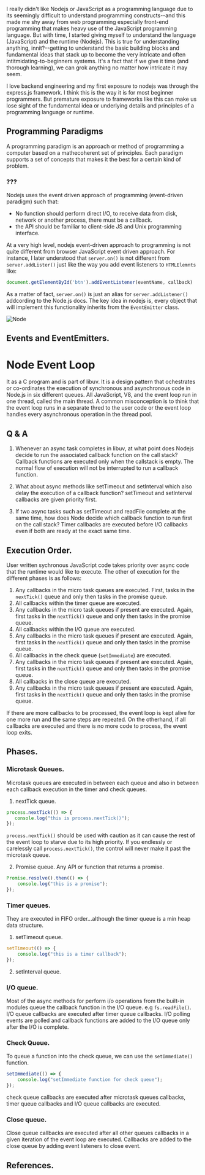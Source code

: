 I really didn't like Nodejs or JavaScript as a programming language due to its seemingly difficult to understand programming constructs--and this
made me shy away from web programming especially front-end programming that makes heavy use of the JavaScript programming language. But with time,
I started giving myself to understand the language (JavaScript) and the runtime (Nodejs). This is true for understanding anything, innit?--getting to 
understand the basic building blocks and fundamental ideas that stack up to become the very intricate and often intitmidating-to-beginners systems.
It's a fact that if we give it time (and thorough learning), we can grok anything no matter how intricate it may seem.

I love backend engineering and my first exposure to nodejs was through the express.js framework. I think this is the way it is for most beginner programmers. But premature exposure to frameworks like this can make us lose sight of the fundamental idea or underlying details and principles of a programming language or runtime.

## Programming Paradigms

A programming paradigm is an approach or method of programming a computer based on a mathecoherent set of principles. Each paradigm supports a set of concepts that makes it the best for a certain kind of problem.
### ???

Nodejs uses the event driven approach of programming (event-driven paradigm) such that:

- No function should perform direct I/O, to receive data from disk, network or another process, there must be a callback.
- the API should be familiar to client-side JS and Unix programming interface. 

At a very high level, nodejs event-driven approach to programming is not quite different from browser JavaScript event driven approach. For instance, I later understood that
```server.on()``` is not different from ```server.addLister()``` just like the way you add event listeners to 
`HTMLElemnts` like:
```js
document.getElementById('btn').addEventListener(eventName, callback)
```
As a matter of fact, ```server.on()``` is just an alias for ```server.addListener()``` addcording to the Node.js docs. The key idea in nodejs is, every object that will implement this functionality inherits from the `EventEmitter` class.

![Node](https://jimroxodezi.github.io/_posts/_assests/first.excalidraw.png)

## Events and EventEmitters.

# Node Event Loop
It as a C program and is part of libuv. It is a design pattern that ochestrates or co-ordinates the execution of synchronous and asynchronous code in Node.js in six different queues. All JavaScript, V8, and the event loop run in one thread, called the main thread.  A common misconception is to think that
the event loop runs in a separate thred to the user code or the event loop handles every asynchronous operation in the thread pool.

## Q & A
1. Whenever an async task completes in libuv, at what point does Nodejs decide to run the associated callback function on the call stack? Callback functions are executed only when the callstack is empty. The normal flow of execution will not be interrupted to run a callback function.

2. What about async methods like setTimeout and setInterval which also delay the execution of a callback function? setTimeout and setInterval callbacks are given priority first.

3. If two async tasks such as setTimeout and readFile complete at the same time, how does Node decide which callback function to run first on the call stack? Timer callbacks are executed before I/O callbacks even if both are ready at the exact same time.

## Execution Order.
User written sychronous JavaScript code takes priority over async code that the runtime would like to execute. The other of execution for the different phases is as follows:

1. Any callbacks in the micro task queues are executed. First, tasks in the ```nextTick()``` queue and only then tasks in the promise queue.
2. All callbacks within the timer queue are executed.
3. Any callbacks in the micro task queues if present are executed. Again, first tasks in the ```nextTick()``` queue and only then tasks in the promise queue.
4. All callbacks within the I/O queue are executed.
5. Any callbacks in the micro task queues if present are executed. Again, first tasks in the ```nextTick()``` queue and only then tasks in the promise queue.
6. All callbacks in the check queue (```setImmediate```) are executed.
7. Any callbacks in the micro task queues if present are executed. Again, first tasks in the ```nextTick()``` queue and only then tasks in the promise queue.
8. All callbacks in the close queue are executed.
9. Any callbacks in the micro task queues if present are executed. Again, first tasks in the ```nextTick()``` queue and only then tasks in the promise queue.

If there are more callbacks to be processed, the event loop is kept alive for one more run and the same steps are repeated. On the otherhand, if all callbacks are executed and there is no more code to process, the event loop exits.


## Phases.

### Microtask Queues.
Microtask queues are executed in between each queue and also in between each callback execution in the timer and check queues.

1. nextTick queue.
 ```js
 process.nextTick(() => {
    console.log("this is process.nextTick()");
 });
 ```
 ```process.nextTick()``` should be used with caution as it can cause the rest of the event loop to starve due to its high priority. If you endlessly or carelessly call ```process.nextTick()```, the control will never make it past the microtask queue.

2. Promise queue. Any API or function that returns a promise.

```js
Promise.resolve().then(() => {
    console.log("this is a promise");
});
```

### Timer queues.
They are executed in FIFO order...although the timer queue is a min heap data structure.
1. setTimeout queue.
```js
setTimeout(() => {
    console.log("this is a timer callback");
});
```

2. setInterval queue.

### I/O queue.
Most of the async methods for perform i/o operations from the built-in modules queue the callback
function in the I/O queue. e.g ```fs.readFile()```. I/O queue callbacks are executed after timer queue callbacks. I/O polling events are polled and callback functions are added to the I/O queue only after the I/O is complete.

### Check Queue.
To queue a function into the check queue, we can use the ```setImmediate()``` function.
```js
setImmediate(() => {
    console.log("setImmediate function for check queue");
});
```
check queue callbacks are executed after microtask queues callbacks, timer queue callbacks and I/O queue callbacks are executed.

### Close queue.
Close queue callbacks are executed after all other queues callbacks in a given iteration of the event loop are executed. Callbacks are added to the close queue by adding event listeners to close event.

## References.

